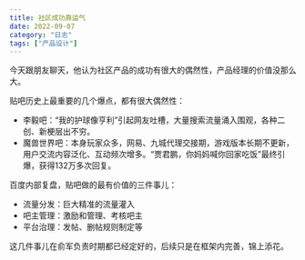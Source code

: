 ```yaml
---
title: 社区成功靠运气
date: 2022-09-07
category: "日志"
tags: ["产品设计"]
---
```

今天跟朋友聊天，他认为社区产品的成功有很大的偶然性，产品经理的价值没那么大。

贴吧历史上最重要的几个爆点，都有很大偶然性：
- 李毅吧：“我的护球像亨利”引起网友吐槽，大量搜索流量涌入围观，各种二创、新梗层出不穷。
- 魔兽世界吧：本身玩家众多，网易、九城代理交接期，游戏版本长期不更新，用户交流内容泛化、互动频次增多。“贾君鹏，你妈妈喊你回家吃饭”最终引爆，获得132万多次回复。

百度内部复盘，贴吧做的最有价值的三件事儿：
- 流量分发：巨大精准的流量灌入
- 吧主管理：激励和管理、考核吧主
- 平台治理：发帖、删帖规则制定等

这几件事儿在俞军负责时期都已经定好的，后续只是在框架内完善，锦上添花。



